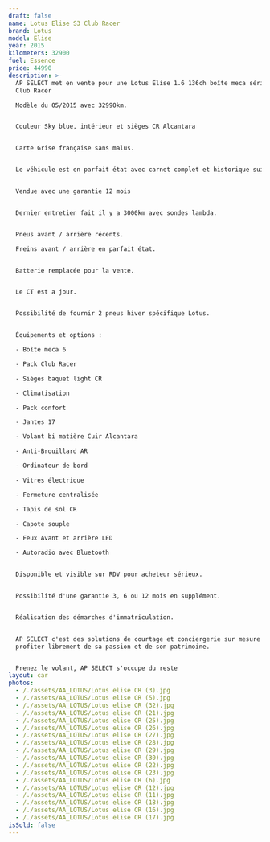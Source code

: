 ```yaml
---
draft: false
name: Lotus Elise S3 Club Racer
brand: Lotus
model: Elise
year: 2015
kilometers: 32900
fuel: Essence
price: 44990
description: >-
  AP SELECT met en vente pour une Lotus Elise 1.6 136ch boîte meca série limited
  Club Racer

  Modèle du 05/2015 avec 32990km.


  Couleur Sky blue, intérieur et sièges CR Alcantara


  Carte Grise française sans malus.


  Le véhicule est en parfait état avec carnet complet et historique suivi.


  Vendue avec une garantie 12 mois


  Dernier entretien fait il y a 3000km avec sondes lambda.


  Pneus avant / arrière récents.

  Freins avant / arrière en parfait état.


  Batterie remplacée pour la vente.


  Le CT est a jour.


  Possibilité de fournir 2 pneus hiver spécifique Lotus.


  Équipements et options :

  - Boîte meca 6

  - Pack Club Racer

  - Sièges baquet light CR

  - Climatisation

  - Pack confort

  - Jantes 17

  - Volant bi matière Cuir Alcantara

  - Anti-Brouillard AR

  - Ordinateur de bord

  - Vitres électrique

  - Fermeture centralisée

  - Tapis de sol CR

  - Capote souple

  - Feux Avant et arrière LED

  - Autoradio avec Bluetooth


  Disponible et visible sur RDV pour acheteur sérieux.


  Possibilité d'une garantie 3, 6 ou 12 mois en supplément.


  Réalisation des démarches d'immatriculation.


  AP SELECT c'est des solutions de courtage et conciergerie sur mesure pour
  profiter librement de sa passion et de son patrimoine.


  Prenez le volant, AP SELECT s'occupe du reste
layout: car
photos:
  - /./assets/AA_LOTUS/Lotus elise CR (3).jpg
  - /./assets/AA_LOTUS/Lotus elise CR (5).jpg
  - /./assets/AA_LOTUS/Lotus elise CR (32).jpg
  - /./assets/AA_LOTUS/Lotus elise CR (21).jpg
  - /./assets/AA_LOTUS/Lotus elise CR (25).jpg
  - /./assets/AA_LOTUS/Lotus elise CR (26).jpg
  - /./assets/AA_LOTUS/Lotus elise CR (27).jpg
  - /./assets/AA_LOTUS/Lotus elise CR (28).jpg
  - /./assets/AA_LOTUS/Lotus elise CR (29).jpg
  - /./assets/AA_LOTUS/Lotus elise CR (30).jpg
  - /./assets/AA_LOTUS/Lotus elise CR (22).jpg
  - /./assets/AA_LOTUS/Lotus elise CR (23).jpg
  - /./assets/AA_LOTUS/Lotus elise CR (6).jpg
  - /./assets/AA_LOTUS/Lotus elise CR (12).jpg
  - /./assets/AA_LOTUS/Lotus elise CR (11).jpg
  - /./assets/AA_LOTUS/Lotus elise CR (18).jpg
  - /./assets/AA_LOTUS/Lotus elise CR (16).jpg
  - /./assets/AA_LOTUS/Lotus elise CR (17).jpg
isSold: false
---
```







